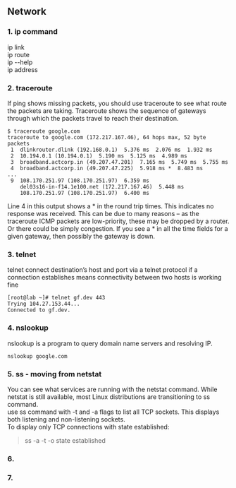 
## Network ##


### 1. ip command  
ip link  
ip route   
ip --help  
ip address   


### 2. traceroute
If ping shows missing packets, you should use traceroute to see what route the packets are taking.  Traceroute shows the sequence of gateways through which the packets travel to reach their destination. 
```
$ traceroute google.com
traceroute to google.com (172.217.167.46), 64 hops max, 52 byte packets
 1  dlinkrouter.dlink (192.168.0.1)  5.376 ms  2.076 ms  1.932 ms
 2  10.194.0.1 (10.194.0.1)  5.190 ms  5.125 ms  4.989 ms
 3  broadband.actcorp.in (49.207.47.201)  7.165 ms  5.749 ms  5.755 ms
 4  broadband.actcorp.in (49.207.47.225)  5.918 ms *  8.483 ms
...
 9  108.170.251.97 (108.170.251.97)  6.359 ms
    del03s16-in-f14.1e100.net (172.217.167.46)  5.448 ms
    108.170.251.97 (108.170.251.97)  6.400 ms
```

Line 4 in this output shows a * in the round trip times. This indicates no response was received. This can be due to many reasons – as the traceroute ICMP packets are low-priority, these may be dropped by a router. Or there could be simply congestion.  If you see a * in all the time fields for a given gateway, then possibly the gateway is down.

### 3. telnet  
telnet connect destination’s host and port via a telnet protocol if a connection establishes means connectivity between two hosts is working fine  
```
[root@lab ~]# telnet gf.dev 443
Trying 104.27.153.44...
Connected to gf.dev.
```


### 4. nslookup  
nslookup is a program to query domain name servers and resolving IP.  
```
nslookup google.com
```


### 5. ss - moving from netstat  
You can see what services are running with the netstat command. While netstat is still available, most Linux distributions are transitioning to ss command.  
use ss command with -t and -a flags to list all TCP sockets. This displays both listening and non-listening sockets.  
To display only TCP connections with state established:  
 > ss -a -t -o state established  
 
### 6. 
### 7. 
